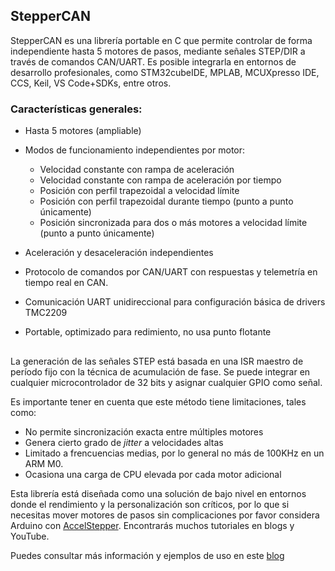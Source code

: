 ## StepperCAN

StepperCAN es una librería portable en C que permite controlar de forma independiente hasta 5 motores de pasos,
mediante señales STEP/DIR a través de comandos CAN/UART. Es posible integrarla en entornos de desarrollo profesionales,
como STM32cubeIDE, MPLAB, MCUXpresso IDE, CCS, Keil, VS Code+SDKs, entre otros.
 
### Características generales:

* Hasta 5 motores  (ampliable)
* Modos de funcionamiento independientes por motor:

	* Velocidad constante con rampa de aceleración
	* Velocidad constante con rampa de aceleración por tiempo
	* Posición con perfil trapezoidal a velocidad límite
	* Posición con perfil trapezoidal durante tiempo (punto a punto únicamente)
	* Posición sincronizada para dos o más motores a velocidad límite (punto a punto únicamente)
	
* Aceleración y desaceleración independientes
* Protocolo de comandos por CAN/UART con respuestas y telemetría en tiempo real en CAN.
* Comunicación UART unidireccional para configuración básica de drivers TMC2209
* Portable, optimizado para redimiento, no usa punto flotante
##

La generación de las señales STEP está basada en una ISR maestro de período fijo con la técnica de acumulación de fase.
Se puede integrar en cualquier microcontrolador de 32 bits y asignar cualquier GPIO como señal.

Es importante tener en cuenta que este método tiene limitaciones, tales como:
* No permite sincronización exacta entre múltiples motores
* Genera cierto grado de *jitter*  a velocidades altas
* Limitado a frencuencias medias, por lo general no más de 100KHz en un ARM M0.
* Ocasiona una carga de CPU elevada por cada motor adicional

Esta librería está diseñada como una solución de bajo nivel en entornos donde el rendimiento y la personalización son críticos, por lo que si necesitas mover motores de pasos
sin complicaciones por favor considera Arduino con [AccelStepper](https://github.com/swissbyte/AccelStepper). Encontrarás muchos tutoriales en blogs y YouTube.

Puedes consultar más información y ejemplos de uso en este [blog](https://www.printabot.es/2025/08/15/steppercan/)